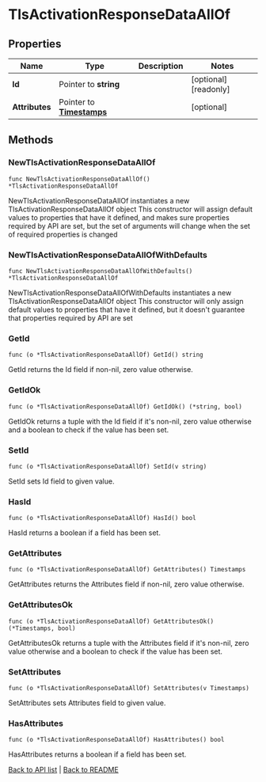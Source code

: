 # TlsActivationResponseDataAllOf

## Properties

Name | Type | Description | Notes
------------ | ------------- | ------------- | -------------
**Id** | Pointer to **string** |  | [optional] [readonly] 
**Attributes** | Pointer to [**Timestamps**](Timestamps.md) |  | [optional] 

## Methods

### NewTlsActivationResponseDataAllOf

`func NewTlsActivationResponseDataAllOf() *TlsActivationResponseDataAllOf`

NewTlsActivationResponseDataAllOf instantiates a new TlsActivationResponseDataAllOf object
This constructor will assign default values to properties that have it defined,
and makes sure properties required by API are set, but the set of arguments
will change when the set of required properties is changed

### NewTlsActivationResponseDataAllOfWithDefaults

`func NewTlsActivationResponseDataAllOfWithDefaults() *TlsActivationResponseDataAllOf`

NewTlsActivationResponseDataAllOfWithDefaults instantiates a new TlsActivationResponseDataAllOf object
This constructor will only assign default values to properties that have it defined,
but it doesn't guarantee that properties required by API are set

### GetId

`func (o *TlsActivationResponseDataAllOf) GetId() string`

GetId returns the Id field if non-nil, zero value otherwise.

### GetIdOk

`func (o *TlsActivationResponseDataAllOf) GetIdOk() (*string, bool)`

GetIdOk returns a tuple with the Id field if it's non-nil, zero value otherwise
and a boolean to check if the value has been set.

### SetId

`func (o *TlsActivationResponseDataAllOf) SetId(v string)`

SetId sets Id field to given value.

### HasId

`func (o *TlsActivationResponseDataAllOf) HasId() bool`

HasId returns a boolean if a field has been set.

### GetAttributes

`func (o *TlsActivationResponseDataAllOf) GetAttributes() Timestamps`

GetAttributes returns the Attributes field if non-nil, zero value otherwise.

### GetAttributesOk

`func (o *TlsActivationResponseDataAllOf) GetAttributesOk() (*Timestamps, bool)`

GetAttributesOk returns a tuple with the Attributes field if it's non-nil, zero value otherwise
and a boolean to check if the value has been set.

### SetAttributes

`func (o *TlsActivationResponseDataAllOf) SetAttributes(v Timestamps)`

SetAttributes sets Attributes field to given value.

### HasAttributes

`func (o *TlsActivationResponseDataAllOf) HasAttributes() bool`

HasAttributes returns a boolean if a field has been set.


[Back to API list](../README.md#documentation-for-api-endpoints) | [Back to README](../README.md)


